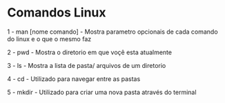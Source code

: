 # Comandos Linux

1 - man [nome comando] - Mostra parametro opcionais de cada comando do linux e o que o mesmo faz

2 - pwd - Mostra o diretorio em que voçê esta atualmente

3 - ls - Mostra a lista de pasta/ arquivos de um diretorio

4 - cd - Utilizado para navegar entre as pastas

5 - mkdir - Utilizado para criar uma nova pasta através do terminal

